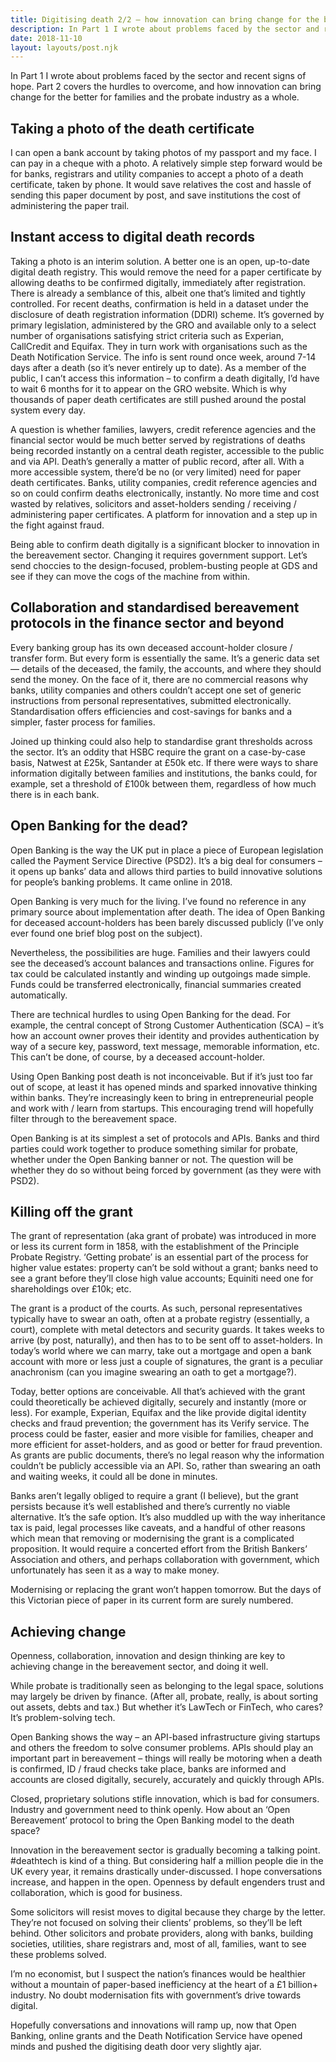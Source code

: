 ```yaml
---
title: Digitising death 2/2 – how innovation can bring change for the better
description: In Part 1 I wrote about problems faced by the sector and recent signs...
date: 2018-11-10
layout: layouts/post.njk
---
```


In Part 1 I wrote about problems faced by the sector and recent signs of hope. Part 2 covers the hurdles to overcome, and how innovation can bring change for the better for families and the probate industry as a whole.

## Taking a photo of the death certificate

I can open a bank account by taking photos of my passport and my face. I can pay in a cheque with a photo. A relatively simple step forward would be for banks, registrars and utility companies to accept a photo of a death certificate, taken by phone. It would save relatives the cost and hassle of sending this paper document by post, and save institutions the cost of administering the paper trail.

## Instant access to digital death records

Taking a photo is an interim solution. A better one is an open, up-to-date digital death registry. This would remove the need for a paper certificate by allowing deaths to be confirmed digitally, immediately after registration. There is already a semblance of this, albeit one that’s limited and tightly controlled. For recent deaths, confirmation is held in a dataset under the disclosure of death registration information (DDRI) scheme. It’s governed by primary legislation, administered by the GRO and available only to a select number of organisations satisfying strict criteria such as Experian, CallCredit and Equifax. They in turn work with organisations such as the Death Notification Service. The info is sent round once week, around 7-14 days after a death (so it’s never entirely up to date). As a member of the public, I can’t access this information – to confirm a death digitally, I’d have to wait 6 months for it to appear on the GRO website. Which is why thousands of paper death certificates are still pushed around the postal system every day.

A question is whether families, lawyers, credit reference agencies and the financial sector would be much better served by registrations of deaths being recorded instantly on a central death register, accessible to the public and via API. Death’s generally a matter of public record, after all. With a more accessible system, there’d be no (or very limited) need for paper death certificates. Banks, utility companies, credit reference agencies and so on could confirm deaths electronically, instantly. No more time and cost wasted by relatives, solicitors and asset-holders sending / receiving / administering paper certificates. A platform for innovation and a step up in the fight against fraud.

Being able to confirm death digitally is a significant blocker to innovation in the bereavement sector. Changing it requires government support. Let’s send choccies to the design-focused, problem-busting people at GDS and see if they can move the cogs of the machine from within.

## Collaboration and standardised bereavement protocols in the finance sector and beyond

Every banking group has its own deceased account-holder closure / transfer form. But every form is essentially the same. It’s a generic data set — details of the deceased, the family, the accounts, and where they should send the money. On the face of it, there are no commercial reasons why banks, utility companies and others couldn’t accept one set of generic instructions from personal representatives, submitted electronically. Standardisation offers efficiencies and cost-savings for banks and a simpler, faster process for families.

Joined up thinking could also help to standardise grant thresholds across the sector. It’s an oddity that HSBC require the grant on a case-by-case basis, Natwest at £25k, Santander at £50k etc. If there were ways to share information digitally between families and institutions, the banks could, for example, set a threshold of £100k between them, regardless of how much there is in each bank.

## Open Banking for the dead?

Open Banking is the way the UK put in place a piece of European legislation called the Payment Service Directive (PSD2). It’s a big deal for consumers – it opens up banks’ data and allows third parties to build innovative solutions for people’s banking problems. It came online in 2018.

Open Banking is very much for the living. I’ve found no reference in any primary source about implementation after death. The idea of Open Banking for deceased account-holders has been barely discussed publicly (I’ve only ever found one brief blog post on the subject).

Nevertheless, the possibilities are huge. Families and their lawyers could see the deceased’s account balances and transactions online. Figures for tax could be calculated instantly and winding up outgoings made simple. Funds could be transferred electronically, financial summaries created automatically.

There are technical hurdles to using Open Banking for the dead. For example, the central concept of Strong Customer Authentication (SCA) – it’s how an account owner proves their identity and provides authentication by way of a secure key, password, text message, memorable information, etc. This can’t be done, of course, by a deceased account-holder.

Using Open Banking post death is not inconceivable. But if it’s just too far out of scope, at least it has opened minds and sparked innovative thinking within banks. They’re increasingly keen to bring in entrepreneurial people and work with / learn from startups. This encouraging trend will hopefully filter through to the bereavement space.

Open Banking is at its simplest a set of protocols and APIs. Banks and third parties could work together to produce something similar for probate, whether under the Open Banking banner or not. The question will be whether they do so without being forced by government (as they were with PSD2).

## Killing off the grant

The grant of representation (aka grant of probate) was introduced in more or less its current form in 1858, with the establishment of the Principle Probate Registry. ‘Getting probate’ is an essential part of the process for higher value estates: property can’t be sold without a grant; banks need to see a grant before they’ll close high value accounts; Equiniti need one for shareholdings over £10k; etc.

The grant is a product of the courts. As such, personal representatives typically have to swear an oath, often at a probate registry (essentially, a court), complete with metal detectors and security guards. It takes weeks to arrive (by post, naturally), and then has to to be sent off to asset-holders. In today’s world where we can marry, take out a mortgage and open a bank account with more or less just a couple of signatures, the grant is a peculiar anachronism (can you imagine swearing an oath to get a mortgage?).

Today, better options are conceivable. All that’s achieved with the grant could theoretically be achieved digitally, securely and instantly (more or less). For example, Experian, Equifax and the like provide digital identity checks and fraud prevention; the government has its Verify service. The process could be faster, easier and more visible for families, cheaper and more efficient for asset-holders, and as good or better for fraud prevention. As grants are public documents, there’s no legal reason why the information couldn’t be publicly accessible via an API. So, rather than swearing an oath and waiting weeks, it could all be done in minutes.

Banks aren’t legally obliged to require a grant (I believe), but the grant persists because it’s well established and there’s currently no viable alternative. It’s the safe option. It’s also muddled up with the way inheritance tax is paid, legal processes like caveats, and a handful of other reasons which mean that removing or modernising the grant is a complicated proposition. It would require a concerted effort from the British Bankers’ Association and others, and perhaps collaboration with government, which unfortunately has seen it as a way to make money.

Modernising or replacing the grant won’t happen tomorrow. But the days of this Victorian piece of paper in its current form are surely numbered.

## Achieving change

Openness, collaboration, innovation and design thinking are key to achieving change in the bereavement sector, and doing it well.

While probate is traditionally seen as belonging to the legal space, solutions may largely be driven by finance. (After all, probate, really, is about sorting out assets, debts and tax.) But whether it’s LawTech or FinTech, who cares? It’s problem-solving tech.

Open Banking shows the way – an API-based infrastructure giving startups and others the freedom to solve consumer problems. APIs should play an important part in bereavement – things will really be motoring when a death is confirmed, ID / fraud checks take place, banks are informed and accounts are closed digitally, securely, accurately and quickly through APIs.

Closed, proprietary solutions stifle innovation, which is bad for consumers. Industry and government need to think openly. How about an ‘Open Bereavement’ protocol to bring the Open Banking model to the death space?

Innovation in the bereavement sector is gradually becoming a talking point. #deathtech is kind of a thing. But considering half a million people die in the UK every year, it remains drastically under-discussed. I hope conversations increase, and happen in the open. Openness by default engenders trust and collaboration, which is good for business.

Some solicitors will resist moves to digital because they charge by the letter. They’re not focused on solving their clients’ problems, so they’ll be left behind. Other solicitors and probate providers, along with banks, building societies, utilities, share registrars and, most of all, families, want to see these problems solved.

I’m no economist, but I suspect the nation’s finances would be healthier without a mountain of paper-based inefficiency at the heart of a £1 billion+ industry. No doubt modernisation fits with government’s drive towards digital.

Hopefully conversations and innovations will ramp up, now that Open Banking, online grants and the Death Notification Service have opened minds and pushed the digitising death door very slightly ajar.